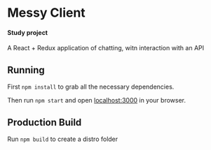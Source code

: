 # Messy Client

#### Study project

A React + Redux application of chatting, witn interaction with an API

## Running

First `npm install` to grab all the necessary dependencies. 

Then run `npm start` and open <localhost:3000> in your browser.

## Production Build

Run `npm build` to create a distro folder
